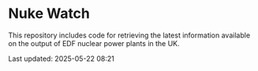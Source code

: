 # Nuke Watch

This repository includes code for retrieving the latest information available on the output of EDF nuclear power plants in the UK.

Last updated: 2025-05-22 08:21